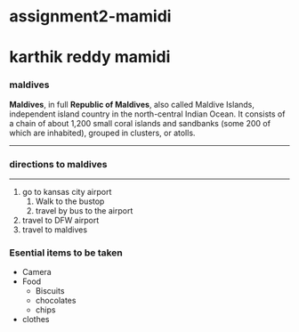 # assignment2-mamidi
# karthik reddy mamidi
### maldives

**Maldives**, in full **Republic of Maldives**, also called Maldive Islands, independent island country in the north-central Indian Ocean. It consists of a chain of about 1,200 small coral islands and sandbanks (some 200 of which are inhabited), grouped in clusters, or atolls.

---

### directions to maldives

---

1. go to kansas city airport
    1. Walk to the bustop
    2. travel by bus to the airport
2. travel to DFW airport
3. travel to maldives

### Esential items to be taken
* Camera
* Food
   * Biscuits
   * chocolates
   * chips
* clothes








